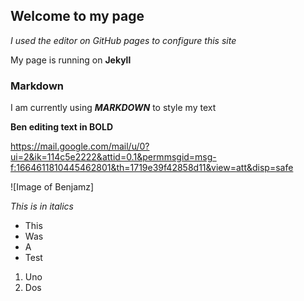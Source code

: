 ## Welcome to my page

_I used the editor on GitHub pages to configure this site_

My page is running on **Jekyll**

### Markdown

I am currently using **_MARKDOWN_** to style my text



**Ben editing text in BOLD**


https://mail.google.com/mail/u/0?ui=2&ik=114c5e2222&attid=0.1&permmsgid=msg-f:1664611810445462801&th=1719e39f42858d11&view=att&disp=safe

![Image of Benjamz]

_This is in italics_

- This 
- Was
- A
- Test

1. Uno
2. Dos

